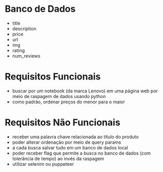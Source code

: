 # Banco de Dados
- title
- description
- price
- url
- img
- rating
- num\_reviews

# Requisitos Funcionais
- buscar por um notebook (da marca Lenovo) em uma página web por meio de raspagem de dados usando python
- como padrão, ordenar preços do menor para o maior

# Requisitos Não Funcionais
- receber uma palavra chave relacionada ao título do produto
- poder alterar ordenação por meio de query params
- a cada busca salvar tudo em um banco de dados local
- poder receber flag que permite a busca no banco de dados (com tolerância de tempo) ao invés da raspagem
- utilizar selenim ou puppeteer
